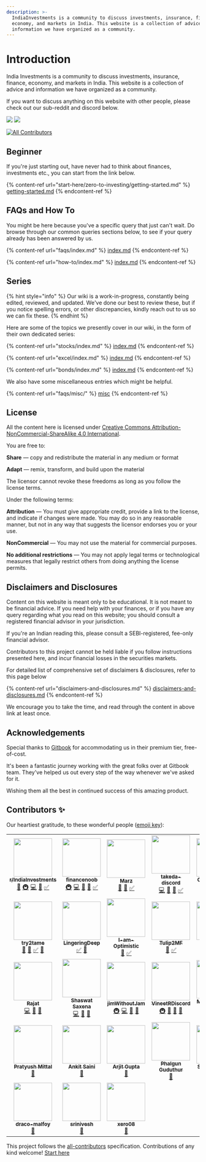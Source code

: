 ```yaml
---
description: >-
  IndiaInvestments is a community to discuss investments, insurance, finance,
  economy, and markets in India. This website is a collection of advice and
  information we have organized as a community.
---
```


# Introduction

India Investments is a community to discuss investments, insurance, finance, economy, and markets in India. This website is a collection of advice and information we have organized as a community.

If you want to discuss anything on this website with other people, please check out our sub-reddit and discord below.

[![](https://img.shields.io/reddit/subreddit-subscribers/indiainvestments?style=social)](https://reddit.com/r/indiainvestments) [![](https://img.shields.io/discord/546638391127572500)](https://discord.gg/hqBNg4u)
<!-- ALL-CONTRIBUTORS-BADGE:START - Do not remove or modify this section -->
[![All Contributors](https://img.shields.io/badge/all_contributors-31-orange.svg?style=flat-square)](#contributors-)
<!-- ALL-CONTRIBUTORS-BADGE:END -->

## Beginner

If you're just starting out, have never had to think about finances, investments etc., you can start from the link below.

{% content-ref url="start-here/zero-to-investing/getting-started.md" %}
[getting-started.md](start-here/zero-to-investing/getting-started.md)
{% endcontent-ref %}

## FAQs and How To

You might be here because you've a specific query that just can't wait. Do browse through our common queries sections below, to see if your query already has been answered by us.

{% content-ref url="faqs/index.md" %}
[index.md](faqs/index.md)
{% endcontent-ref %}

{% content-ref url="how-to/index.md" %}
[index.md](how-to/index.md)
{% endcontent-ref %}

## Series

{% hint style="info" %}
Our wiki is a work-in-progress, constantly being edited, reviewed, and updated. We've done our best to review these, but if you notice spelling errors, or other discrepancies, kindly reach out to us so we can fix these.
{% endhint %}

Here are some of the topics we presently cover in our wiki, in the form of their own dedicated series:

{% content-ref url="stocks/index.md" %}
[index.md](stocks/index.md)
{% endcontent-ref %}

{% content-ref url="excel/index.md" %}
[index.md](excel/index.md)
{% endcontent-ref %}

{% content-ref url="bonds/index.md" %}
[index.md](bonds/index.md)
{% endcontent-ref %}

We also have some miscellaneous entries which might be helpful.

{% content-ref url="faqs/misc/" %}
[misc](faqs/misc/)
{% endcontent-ref %}

## License

All the content here is licensed under [Creative Commons Attribution-NonCommercial-ShareAlike 4.0 International](https://creativecommons.org/licenses/by-nc/4.0/).

You are free to:

**Share** — copy and redistribute the material in any medium or format

**Adapt** — remix, transform, and build upon the material

The licensor cannot revoke these freedoms as long as you follow the license terms.

Under the following terms:

**Attribution** — You must give appropriate credit, provide a link to the license, and indicate if changes were made. You may do so in any reasonable manner, but not in any way that suggests the licensor endorses you or your use.

**NonCommercial** — You may not use the material for commercial purposes.

**No additional restrictions** — You may not apply legal terms or technological measures that legally restrict others from doing anything the license permits.

## Disclaimers and Disclosures

Content on this website is meant only to be educational. It is not meant to be financial advice. If you need help with your finances, or if you have any query regarding what you read on this website; you should consult a registered financial advisor in your jurisdiction.

If you're an Indian reading this, please consult a SEBI-registered, fee-only financial advisor.

Contributors to this project cannot be held liable if you follow instructions presented here, and incur financial losses in the securities markets.

For detailed list of comprehensive set of disclaimers & disclosures, refer to this page below

{% content-ref url="disclaimers-and-disclosures.md" %}
[disclaimers-and-disclosures.md](disclaimers-and-disclosures.md)
{% endcontent-ref %}

We encourage you to take the time, and read through the content in above link at least once.

## Acknowledgements

Special thanks to [Gitbook](https://www.gitbook.com/) for accommodating us in their premium tier, free-of-cost.

It's been a fantastic journey working with the great folks over at Gitbook team. They've helped us out every step of the way whenever we've asked for it.

Wishing them all the best in continued success of this amazing product.

## Contributors ✨

Our heartiest gratitude, to these wonderful people ([emoji key](https://allcontributors.org/docs/en/emoji-key)):
<!-- ALL-CONTRIBUTORS-LIST:START - Do not remove or modify this section -->
<!-- prettier-ignore-start -->
<!-- markdownlint-disable -->
<table>
  <tr>
    <td align="center"><a href="https://reddit.com/r/IndiaInvestments"><img src="https://avatars.githubusercontent.com/u/36945608?v=4?s=100" width="100px;" alt=""/><br /><sub><b>r/IndiaInvestments</b></sub></a><br /><a href="https://github.com/indiainvestments/content/commits?author=indiainvestments" title="Documentation">📖</a> <a href="#infra-indiainvestments" title="Infrastructure (Hosting, Build-Tools, etc)">🚇</a> <a href="https://github.com/indiainvestments/content/commits?author=indiainvestments" title="Code">💻</a> <a href="https://github.com/indiainvestments/content/pulls?q=is%3Apr+reviewed-by%3Aindiainvestments" title="Reviewed Pull Requests">👀</a> <a href="#tutorial-indiainvestments" title="Tutorials">✅</a></td>
    <td align="center"><a href="https://github.com/financenoob"><img src="https://avatars.githubusercontent.com/u/78473984?v=4?s=100" width="100px;" alt=""/><br /><sub><b>financenoob</b></sub></a><br /><a href="#infra-financenoob" title="Infrastructure (Hosting, Build-Tools, etc)">🚇</a> <a href="https://github.com/indiainvestments/content/commits?author=financenoob" title="Code">💻</a> <a href="https://github.com/indiainvestments/content/commits?author=financenoob" title="Documentation">📖</a> <a href="https://github.com/indiainvestments/content/pulls?q=is%3Apr+reviewed-by%3Afinancenoob" title="Reviewed Pull Requests">👀</a> <a href="#tutorial-financenoob" title="Tutorials">✅</a></td>
    <td align="center"><a href="https://github.com/Itsmarzil"><img src="https://avatars.githubusercontent.com/u/78316021?v=4?s=100" width="100px;" alt=""/><br /><sub><b>Marz</b></sub></a><br /><a href="https://github.com/indiainvestments/content/commits?author=Itsmarzil" title="Documentation">📖</a> <a href="https://github.com/indiainvestments/content/pulls?q=is%3Apr+reviewed-by%3AItsmarzil" title="Reviewed Pull Requests">👀</a> <a href="#tutorial-Itsmarzil" title="Tutorials">✅</a></td>
    <td align="center"><a href="https://github.com/takeda-discord"><img src="https://avatars.githubusercontent.com/u/78316140?v=4?s=100" width="100px;" alt=""/><br /><sub><b>takeda-discord</b></sub></a><br /><a href="https://github.com/indiainvestments/content/commits?author=takeda-discord" title="Code">💻</a> <a href="https://github.com/indiainvestments/content/commits?author=takeda-discord" title="Documentation">📖</a> <a href="https://github.com/indiainvestments/content/pulls?q=is%3Apr+reviewed-by%3Atakeda-discord" title="Reviewed Pull Requests">👀</a> <a href="#tutorial-takeda-discord" title="Tutorials">✅</a></td>
    <td align="center"><a href="https://github.com/Cephalopterus"><img src="https://avatars.githubusercontent.com/u/66165136?v=4?s=100" width="100px;" alt=""/><br /><sub><b>Cephalopterus</b></sub></a><br /><a href="https://github.com/indiainvestments/content/commits?author=Cephalopterus" title="Code">💻</a> <a href="https://github.com/indiainvestments/content/commits?author=Cephalopterus" title="Documentation">📖</a> <a href="https://github.com/indiainvestments/content/pulls?q=is%3Apr+reviewed-by%3ACephalopterus" title="Reviewed Pull Requests">👀</a> <a href="#tutorial-Cephalopterus" title="Tutorials">✅</a></td>
    <td align="center"><a href="https://github.com/crimelabs786"><img src="https://avatars.githubusercontent.com/u/56079307?v=4?s=100" width="100px;" alt=""/><br /><sub><b>crimelabs786</b></sub></a><br /><a href="#infra-crimelabs786" title="Infrastructure (Hosting, Build-Tools, etc)">🚇</a> <a href="https://github.com/indiainvestments/content/commits?author=crimelabs786" title="Code">💻</a> <a href="https://github.com/indiainvestments/content/commits?author=crimelabs786" title="Documentation">📖</a> <a href="https://github.com/indiainvestments/content/pulls?q=is%3Apr+reviewed-by%3Acrimelabs786" title="Reviewed Pull Requests">👀</a> <a href="#tutorial-crimelabs786" title="Tutorials">✅</a> <a href="#question-crimelabs786" title="Answering Questions">💬</a></td>
    <td align="center"><a href="https://github.com/reo-sam"><img src="https://avatars.githubusercontent.com/u/36949552?v=4?s=100" width="100px;" alt=""/><br /><sub><b>reo-sam</b></sub></a><br /><a href="https://github.com/indiainvestments/content/commits?author=reo-sam" title="Code">💻</a> <a href="https://github.com/indiainvestments/content/commits?author=reo-sam" title="Documentation">📖</a> <a href="https://github.com/indiainvestments/content/pulls?q=is%3Apr+reviewed-by%3Areo-sam" title="Reviewed Pull Requests">👀</a> <a href="#tutorial-reo-sam" title="Tutorials">✅</a> <a href="#question-reo-sam" title="Answering Questions">💬</a></td>
  </tr>
  <tr>
    <td align="center"><a href="https://github.com/try2tame"><img src="https://avatars.githubusercontent.com/u/78716242?v=4?s=100" width="100px;" alt=""/><br /><sub><b>try2tame</b></sub></a><br /><a href="https://github.com/indiainvestments/content/commits?author=try2tame" title="Documentation">📖</a> <a href="https://github.com/indiainvestments/content/pulls?q=is%3Apr+reviewed-by%3Atry2tame" title="Reviewed Pull Requests">👀</a> <a href="#tutorial-try2tame" title="Tutorials">✅</a> <a href="#question-try2tame" title="Answering Questions">💬</a></td>
    <td align="center"><a href="https://github.com/LingeringDeep"><img src="https://avatars.githubusercontent.com/u/78742827?v=4?s=100" width="100px;" alt=""/><br /><sub><b>LingeringDeep</b></sub></a><br /><a href="#tutorial-LingeringDeep" title="Tutorials">✅</a> <a href="#question-LingeringDeep" title="Answering Questions">💬</a></td>
    <td align="center"><a href="https://github.com/I-am-Optimistic"><img src="https://avatars.githubusercontent.com/u/67626554?v=4?s=100" width="100px;" alt=""/><br /><sub><b>I-am-Optimistic</b></sub></a><br /><a href="https://github.com/indiainvestments/content/commits?author=I-am-Optimistic" title="Documentation">📖</a> <a href="#tutorial-I-am-Optimistic" title="Tutorials">✅</a></td>
    <td align="center"><a href="https://github.com/Tulip2MF"><img src="https://avatars.githubusercontent.com/u/78700380?v=4?s=100" width="100px;" alt=""/><br /><sub><b>Tulip2MF</b></sub></a><br /><a href="https://github.com/indiainvestments/content/commits?author=Tulip2MF" title="Documentation">📖</a> <a href="#tutorial-Tulip2MF" title="Tutorials">✅</a></td>
    <td align="center"><a href="https://github.com/villageindian"><img src="https://avatars.githubusercontent.com/u/78730706?v=4?s=100" width="100px;" alt=""/><br /><sub><b>villageindian</b></sub></a><br /><a href="https://github.com/indiainvestments/content/commits?author=villageindian" title="Documentation">📖</a> <a href="#tutorial-villageindian" title="Tutorials">✅</a> <a href="https://github.com/indiainvestments/content/pulls?q=is%3Apr+reviewed-by%3Avillageindian" title="Reviewed Pull Requests">👀</a> <a href="#question-villageindian" title="Answering Questions">💬</a></td>
    <td align="center"><a href="https://github.com/namasteOriginally"><img src="https://avatars.githubusercontent.com/u/78691162?v=4?s=100" width="100px;" alt=""/><br /><sub><b>namasteOriginally</b></sub></a><br /><a href="https://github.com/indiainvestments/content/commits?author=namasteOriginally" title="Code">💻</a> <a href="#tutorial-namasteOriginally" title="Tutorials">✅</a> <a href="https://github.com/indiainvestments/content/pulls?q=is%3Apr+reviewed-by%3AnamasteOriginally" title="Reviewed Pull Requests">👀</a> <a href="#question-namasteOriginally" title="Answering Questions">💬</a></td>
    <td align="center"><a href="https://github.com/shryzel"><img src="https://avatars.githubusercontent.com/u/49168010?v=4?s=100" width="100px;" alt=""/><br /><sub><b>shryzel</b></sub></a><br /><a href="https://github.com/indiainvestments/content/commits?author=shryzel" title="Documentation">📖</a> <a href="#tutorial-shryzel" title="Tutorials">✅</a> <a href="https://github.com/indiainvestments/content/pulls?q=is%3Apr+reviewed-by%3Ashryzel" title="Reviewed Pull Requests">👀</a></td>
  </tr>
  <tr>
    <td align="center"><a href="https://github.com/rajatdhoot123"><img src="https://avatars.githubusercontent.com/u/18528826?v=4?s=100" width="100px;" alt=""/><br /><sub><b>Rajat</b></sub></a><br /><a href="https://github.com/indiainvestments/content/commits?author=rajatdhoot123" title="Code">💻</a> <a href="https://github.com/indiainvestments/content/pulls?q=is%3Apr+reviewed-by%3Arajatdhoot123" title="Reviewed Pull Requests">👀</a> <a href="#question-rajatdhoot123" title="Answering Questions">💬</a></td>
    <td align="center"><a href="https://infilimits.com"><img src="https://avatars.githubusercontent.com/u/12628996?v=4?s=100" width="100px;" alt=""/><br /><sub><b>Shaswat Saxena</b></sub></a><br /><a href="https://github.com/indiainvestments/content/commits?author=shaswatsaxena" title="Code">💻</a> <a href="https://github.com/indiainvestments/content/pulls?q=is%3Apr+reviewed-by%3Ashaswatsaxena" title="Reviewed Pull Requests">👀</a> <a href="#question-shaswatsaxena" title="Answering Questions">💬</a></td>
    <td align="center"><a href="https://github.com/JimWithoutJam"><img src="https://avatars.githubusercontent.com/u/78673642?v=4?s=100" width="100px;" alt=""/><br /><sub><b>jimWithoutJam</b></sub></a><br /><a href="#infra-jimWithoutJam" title="Infrastructure (Hosting, Build-Tools, etc)">🚇</a> <a href="https://github.com/indiainvestments/content/commits?author=jimWithoutJam" title="Code">💻</a> <a href="https://github.com/indiainvestments/content/pulls?q=is%3Apr+reviewed-by%3AjimWithoutJam" title="Reviewed Pull Requests">👀</a> <a href="#question-jimWithoutJam" title="Answering Questions">💬</a></td>
    <td align="center"><a href="https://github.com/VineetRDiscord"><img src="https://avatars.githubusercontent.com/u/48187416?v=4?s=100" width="100px;" alt=""/><br /><sub><b>VineetRDiscord</b></sub></a><br /><a href="#infra-VineetRDiscord" title="Infrastructure (Hosting, Build-Tools, etc)">🚇</a> <a href="#business-VineetRDiscord" title="Business development">💼</a> <a href="https://github.com/indiainvestments/content/pulls?q=is%3Apr+reviewed-by%3AVineetRDiscord" title="Reviewed Pull Requests">👀</a> <a href="#question-VineetRDiscord" title="Answering Questions">💬</a></td>
    <td align="center"><a href="https://github.com/M-e-r-c-u-r-y"><img src="https://avatars.githubusercontent.com/u/37909009?v=4?s=100" width="100px;" alt=""/><br /><sub><b>M-e-r-c-u-r-y</b></sub></a><br /><a href="https://github.com/indiainvestments/content/pulls?q=is%3Apr+reviewed-by%3AM-e-r-c-u-r-y" title="Reviewed Pull Requests">👀</a> <a href="#question-M-e-r-c-u-r-y" title="Answering Questions">💬</a> <a href="https://github.com/indiainvestments/content/commits?author=M-e-r-c-u-r-y" title="Documentation">📖</a></td>
    <td align="center"><a href="http://jtnydv.gitbook.io"><img src="https://avatars.githubusercontent.com/u/14368729?v=4?s=100" width="100px;" alt=""/><br /><sub><b>Jatin Yadav</b></sub></a><br /><a href="#infra-Jtnydv" title="Infrastructure (Hosting, Build-Tools, etc)">🚇</a> <a href="https://github.com/indiainvestments/content/commits?author=Jtnydv" title="Code">💻</a> <a href="#question-Jtnydv" title="Answering Questions">💬</a></td>
    <td align="center"><a href="https://www.linkedin.com/in/yashovardhan99/"><img src="https://avatars.githubusercontent.com/u/24536718?v=4?s=100" width="100px;" alt=""/><br /><sub><b>Yashovardhan Dhanania </b></sub></a><br /><a href="https://github.com/indiainvestments/content/pulls?q=is%3Apr+reviewed-by%3Ayashovardhan99" title="Reviewed Pull Requests">👀</a></td>
  </tr>
  <tr>
    <td align="center"><a href="http://fully-faltoo.com/"><img src="https://avatars.githubusercontent.com/u/1546426?v=4?s=100" width="100px;" alt=""/><br /><sub><b>Pratyush Mittal</b></sub></a><br /><a href="https://github.com/indiainvestments/content/commits?author=pratyushmittal" title="Documentation">📖</a></td>
    <td align="center"><a href="https://github.com/webholik"><img src="https://avatars.githubusercontent.com/u/360759?v=4?s=100" width="100px;" alt=""/><br /><sub><b>Ankit Saini</b></sub></a><br /><a href="https://github.com/indiainvestments/content/commits?author=webholik" title="Documentation">📖</a></td>
    <td align="center"><a href="https://github.com/arjitg"><img src="https://avatars.githubusercontent.com/u/15131095?v=4?s=100" width="100px;" alt=""/><br /><sub><b>Arjit Gupta</b></sub></a><br /><a href="https://github.com/indiainvestments/content/commits?author=arjitg" title="Documentation">📖</a></td>
    <td align="center"><a href="http://phalgun.in/"><img src="https://avatars.githubusercontent.com/u/915425?v=4?s=100" width="100px;" alt=""/><br /><sub><b>Phalgun Guduthur</b></sub></a><br /><a href="https://github.com/indiainvestments/content/commits?author=phalgun" title="Documentation">📖</a></td>
    <td align="center"><a href="https://shreyasgupta.in/"><img src="https://avatars.githubusercontent.com/u/20678047?v=4?s=100" width="100px;" alt=""/><br /><sub><b>Shreyas Gupta</b></sub></a><br /><a href="https://github.com/indiainvestments/content/commits?author=sggts04" title="Documentation">📖</a></td>
    <td align="center"><a href="https://github.com/suhaga15"><img src="https://avatars.githubusercontent.com/u/22257346?v=4?s=100" width="100px;" alt=""/><br /><sub><b>Suhag</b></sub></a><br /><a href="https://github.com/indiainvestments/content/commits?author=suhaga15" title="Documentation">📖</a></td>
    <td align="center"><a href="https://github.com/Uninspired-sapien"><img src="https://avatars.githubusercontent.com/u/102660286?v=4?s=100" width="100px;" alt=""/><br /><sub><b>Uninspired-sapien</b></sub></a><br /><a href="https://github.com/indiainvestments/content/commits?author=Uninspired-sapien" title="Documentation">📖</a></td>
  </tr>
  <tr>
    <td align="center"><a href="https://github.com/draco-malfoy"><img src="https://avatars.githubusercontent.com/u/46344490?v=4?s=100" width="100px;" alt=""/><br /><sub><b>draco-malfoy</b></sub></a><br /><a href="https://github.com/indiainvestments/content/commits?author=draco-malfoy" title="Documentation">📖</a></td>
    <td align="center"><a href="https://github.com/srinivesh"><img src="https://avatars.githubusercontent.com/u/79801397?v=4?s=100" width="100px;" alt=""/><br /><sub><b>srinivesh</b></sub></a><br /><a href="https://github.com/indiainvestments/content/commits?author=srinivesh" title="Documentation">📖</a></td>
    <td align="center"><a href="https://github.com/xero08"><img src="https://avatars.githubusercontent.com/u/856525?v=4?s=100" width="100px;" alt=""/><br /><sub><b>xero08</b></sub></a><br /><a href="https://github.com/indiainvestments/content/commits?author=xero08" title="Documentation">📖</a></td>
  </tr>
</table>

<!-- markdownlint-restore -->
<!-- prettier-ignore-end -->

<!-- ALL-CONTRIBUTORS-LIST:END -->

This project follows the [all-contributors](https://github.com/all-contributors/all-contributors) specification. Contributions of any kind welcome! [Start here](contributors/index.md)
